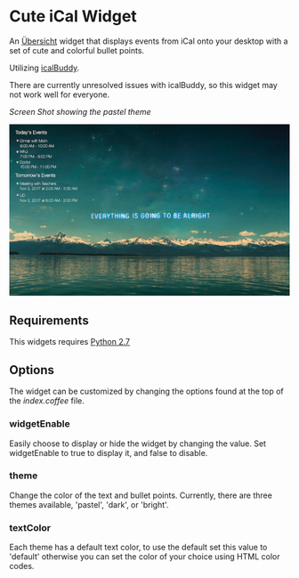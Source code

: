 # Cute iCal Widget

An [Übersicht](http://tracesof.net/uebersicht/) widget that displays events from iCal onto your desktop with a set of cute and colorful bullet points. 

Utilizing [icalBuddy](http://hasseg.org/icalBuddy/).

There are currently unresolved issues with icalBuddy, so this widget may not work well for everyone.

*Screen Shot showing the pastel theme*

![Example Screenshot of widget](screenshot.png)

## Requirements

This widgets requires [Python 2.7](https://www.python.org/downloads/)
 
 ## Options

The widget can be customized by changing the options found at the top of the *index.coffee* file.

### widgetEnable

Easily choose to display or hide the widget by changing the value. Set widgetEnable to true to display it, and false to disable.

### theme

Change the color of the text and bullet points. Currently, there are three themes available, 'pastel', 'dark', or 'bright'.

### textColor

Each theme has a default text color, to use the default set this value to 'default' otherwise you can set the color of your choice using HTML color codes.
